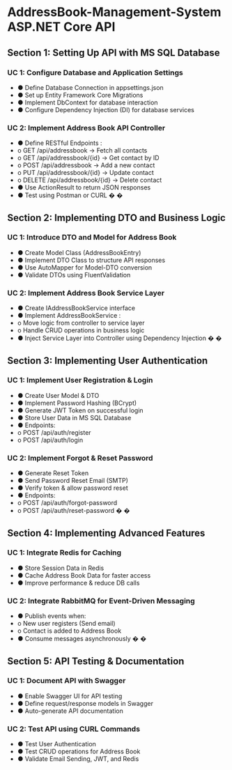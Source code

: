 # AddressBook-Management-System ASP.NET Core API

## Section 1: Setting Up API with MS SQL Database 
### UC 1: Configure Database and Application Settings 
- ●  Define  Database Connection  in appsettings.json 
- ●  Set up  Entity Framework Core Migrations 
- ●  Implement  DbContext  for database interaction 
- ●  Configure  Dependency Injection (DI)  for database services 
### UC 2: Implement Address Book API Controller 
- ●  Define  RESTful Endpoints  : 
- o  GET /api/addressbook → Fetch all contacts 
- o  GET /api/addressbook/{id} → Get contact by ID 
- o  POST /api/addressbook → Add a new contact 
- o  PUT /api/addressbook/{id} → Update contact 
- o  DELETE /api/addressbook/{id} → Delete contact 
- ●  Use  ActionResult<T>  to return JSON responses 
- ●  Test using  Postman or CURL 
�
�
 ## Section 2: Implementing DTO and Business Logic 
### UC 1: Introduce DTO and Model for Address Book 
- ●  Create  Model Class (AddressBookEntry) 
- ●  Implement  DTO Class  to structure API responses 
- ●  Use  AutoMapper  for Model-DTO conversion 
- ●  Validate  DTOs using FluentValidation 
### UC 2: Implement Address Book Service Layer 
- ●  Create  IAddressBookService  interface 
- ●  Implement  AddressBookService  : 
- o  Move logic from controller to service layer 
- o  Handle  CRUD operations  in business logic 
- ●  Inject  Service Layer into Controller  using  Dependency  Injection 
�
�
 ## Section 3: Implementing User Authentication 
### UC 1: Implement User Registration & Login 
- ●  Create  User Model & DTO 
- ●  Implement  Password Hashing (BCrypt) 
- ●  Generate  JWT Token  on successful login 
- ●  Store  User Data in MS SQL Database 
- ●  Endpoints: 
- o  POST /api/auth/register 
- o  POST /api/auth/login 
### UC 2: Implement Forgot & Reset Password 
- ●  Generate  Reset Token 
- ●  Send  Password Reset Email (SMTP) 
- ●  Verify token & allow password reset 
- ●  Endpoints: 
- o  POST /api/auth/forgot-password 
- o  POST /api/auth/reset-password 
�
�
## Section 4: Implementing Advanced Features 
### UC 1: Integrate Redis for Caching 
- ●  Store  Session Data  in Redis 
- ●  Cache  Address Book Data  for faster access 
- ●  Improve  performance & reduce DB calls 
### UC 2: Integrate RabbitMQ for Event-Driven Messaging 
- ●  Publish events when: 
- o  New user registers  (Send email) 
- o  Contact is added to Address Book 
- ●  Consume messages asynchronously 
�
�
## Section 5: API Testing & Documentation 
### UC 1: Document API with Swagger 
- ●  Enable  Swagger UI  for API testing 
- ●  Define  request/response models  in Swagger 
- ●  Auto-generate API documentation 
### UC 2: Test API using CURL Commands 
- ●  Test  User Authentication 
- ●  Test  CRUD operations for Address Book 
- ●  Validate  Email Sending, JWT, and Redis 

